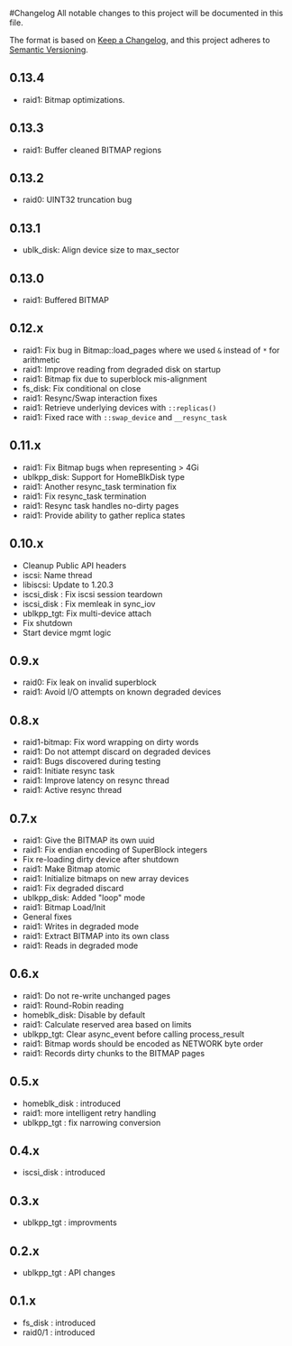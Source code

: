 #Changelog
All notable changes to this project will be documented in this file.

The format is based on [Keep a Changelog](https://keepachangelog.com/en/1.0.0/),
and this project adheres to [Semantic Versioning](https://semver.org/spec/v2.0.0.html).

## 0.13.4
- raid1: Bitmap optimizations.

## 0.13.3
- raid1: Buffer cleaned BITMAP regions

## 0.13.2
- raid0: UINT32 truncation bug

## 0.13.1
- ublk_disk: Align device size to max_sector

## 0.13.0
- raid1: Buffered BITMAP

## 0.12.x
- raid1: Fix bug in Bitmap::load_pages where we used `&` instead of `*` for arithmetic
- raid1: Improve reading from degraded disk on startup
- raid1: Bitmap fix due to superblock mis-alignment
- fs_disk: Fix conditional on close
- raid1: Resync/Swap interaction fixes
- raid1: Retrieve underlying devices with `::replicas()`
- raid1: Fixed race with `::swap_device` and `__resync_task`

## 0.11.x
- raid1: Fix Bitmap bugs when representing > 4Gi
- ublkpp_disk: Support for HomeBlkDisk type
- raid1: Another resync_task termination fix
- raid1: Fix resync_task termination
- raid1: Resync task handles no-dirty pages
- raid1: Provide ability to gather replica states

## 0.10.x
- Cleanup Public API headers
- iscsi: Name thread
- libiscsi: Update to 1.20.3
- iscsi_disk : Fix iscsi session teardown
- iscsi_disk : Fix memleak in sync_iov
- ublkpp_tgt: Fix multi-device attach
- Fix shutdown
- Start device mgmt logic

## 0.9.x
- raid0: Fix leak on invalid superblock
- raid1: Avoid I/O attempts on known degraded devices

## 0.8.x
- raid1-bitmap: Fix word wrapping on dirty words
- raid1: Do not attempt discard on degraded devices
- raid1: Bugs discovered during testing
- raid1: Initiate resync task
- raid1: Improve latency on resync thread
- raid1: Active resync thread

## 0.7.x
- raid1: Give the BITMAP its own uuid
- raid1: Fix endian encoding of SuperBlock integers
- Fix re-loading dirty device after shutdown
- raid1: Make Bitmap atomic
- raid1: Initialize bitmaps on new array devices
- raid1: Fix degraded discard
- ublkpp_disk: Added "loop" mode
- raid1: Bitmap Load/Init
- General fixes
- raid1: Writes in degraded mode
- raid1: Extract BITMAP into its own class
- raid1: Reads in degraded mode

## 0.6.x
- raid1: Do not re-write unchanged pages
- raid1: Round-Robin reading
- homeblk_disk: Disable by default
- raid1: Calculate reserved area based on limits
- ublkpp_tgt: Clear async_event before calling process_result
- raid1: Bitmap words should be encoded as NETWORK byte order
- raid1: Records dirty chunks to the BITMAP pages

## 0.5.x
- homeblk_disk : introduced
- raid1: more intelligent retry handling
- ublkpp_tgt : fix narrowing conversion

## 0.4.x
- iscsi_disk : introduced

## 0.3.x
- ublkpp_tgt : improvments

## 0.2.x
- ublkpp_tgt : API changes

## 0.1.x
- fs_disk : introduced
- raid0/1 : introduced
